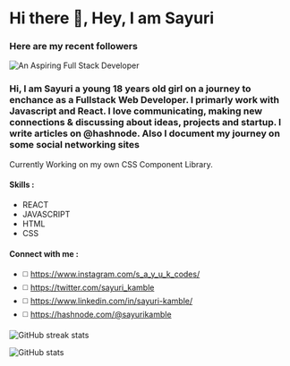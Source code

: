 # Hi there 👋, Hey, I am Sayuri

### Here are my recent followers
![An Aspiring Full Stack Developer](https://cool-cover.up.railway.app/cover.png?username=SAYUK09&text=Hola,+I%27m+Sayuri&pattern=p4&fontSize=5rem)


### Hi, I am Sayuri a young 18 years old girl on a journey to enchance as a Fullstack Web Developer. I primarly work with Javascript and React. I love communicating, making new connections & discussing about ideas, projects and startup. I write articles on @hashnode. Also I document my journey on some social networking sites

Currently Working on my own CSS Component Library.

#### Skills :
- REACT 
- JAVASCRIPT
- HTML
- CSS

#### Connect with me : 
- ◻️ https://www.instagram.com/s_a_y_u_k_codes/
- ◻️ https://twitter.com/sayuri_kamble
- ◻️ https://www.linkedin.com/in/sayuri-kamble/
- ◻️ https://hashnode.com/@sayurikamble



![GitHub streak stats](https://github-readme-streak-stats.herokuapp.com/?user=SAYUK09)  

![GitHub stats](https://github-readme-stats.vercel.app/api?username=SAYUK09&show_icons=true)  



